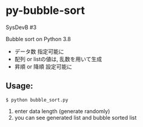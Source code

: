 # py-bubble-sort
SysDevB #3

Bubble sort on Python 3.8
- データ数 指定可能に
- 配列 or listの値は, 乱数を用いて生成
- 昇順 or 降順 設定可能に

## Usage:
`$ python bubble_sort.py`
1. enter data length (generate randomly)
2. you can see generated list and bubble sorted list
